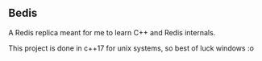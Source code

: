 ## Bedis
A Redis replica meant for me to learn C++ and Redis internals. 

This project is done in c++17 for unix systems, so best of luck windows :o
